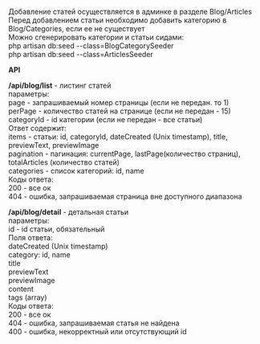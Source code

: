 Добавление статей осуществляется в админке в разделе Blog/Articles  
Перед добавлением статьи необходимо добавить категорию в Blog/Categories, если ее не существует  
Можно сгенерировать категории и статьи сидами:   
php artisan db:seed --class=BlogCategorySeeder  
php artisan db:seed --class=ArticlesSeeder  

**API**  

**/api/blog/list** - листинг статей  
параметры:  
page - запрашиваемый номер страницы (если не передан. то 1)  
perPage - количество статей на странице (если не передан - 15)  
categoryId - id категории (если не передан - все статьи)  
Ответ содержит:  
items - статьи: id, categoryId, dateCreated (Unix timestamp), title, previewText, previewImage  
pagination - пагинация: currentPage, lastPage(количество страниц), totalArticles (количество статей)  
categories - список категорий: id, name  
Коды ответа:  
200 - все ок  
404 - ошибка, запрашиваемая страница вне доступного диапазона  

**/api/blog/detail** - детальная статьи  
параметры:  
id - id статьи, обязательный  
Поля ответа:  
dateCreated (Unix timestamp)  
category: id, name  
title  
previewText  
previewImage  
content  
tags (array)  
Коды ответа:  
200 - все ок  
404 - ошибка, запрашиваемая статья не найдена  
400 - ошибка, некорректный или отсутствующий id  

